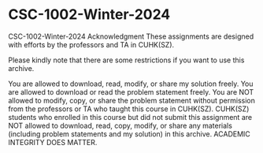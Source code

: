 # CSC-1002-Winter-2024
CSC-1002-Winter-2024
Acknowledgment
These assignments are designed with efforts by the professors and TA in CUHK(SZ).

Please kindly note that there are some restrictions if you want to use this archive.

You are allowed to download, read, modify, or share my solution freely.
You are allowed to download or read the problem statement freely.
You are NOT allowed to modify, copy, or share the problem statement without permission from the professors or TA who taught this course in CUHK(SZ).
CUHK(SZ) students who enrolled in this course but did not submit this assignment are NOT allowed to download, read, copy, modify, or share any materials (including problem statements and my solution) in this archive. ACADEMIC INTEGRITY DOES MATTER.
